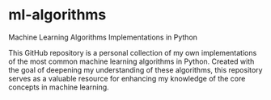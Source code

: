 # ml-algorithms
Machine Learning Algorithms Implementations in Python


This GitHub repository is a personal collection of my own implementations of the most common machine learning algorithms in Python. Created with the goal of deepening my understanding of these algorithms, this repository serves as a valuable resource for enhancing my knowledge of the core concepts in machine learning.
